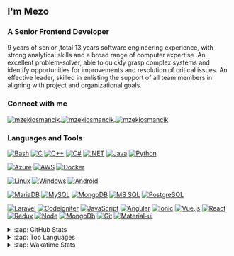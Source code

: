 ## I'm Mezo

### A Senior Frontend Developer

9 years of senior ,total 13 years software engineering experience, with strong analytical skills and a broad range of computer expertise .An excellent problem-solver, 
able to quickly grasp complex systems and identify opportunities for improvements and resolution of critical issues. An effective leader, 
skilled in enlisting the support of all team members in aligning with project and organizational goals.


### Connect with me

<p align="left">
    <a href="https://twitter.com/mzekiosmancik" target="blank">
        <img align="center"
            src="https://img.shields.io/badge/-1DA1F2.svg?logoColor=white&style=for-the-badge&logo=twitter"
            alt="mzekiosmancik" />
    </a>
    <a href="https://linkedin.com/in/mzekiosmancik" target="blank">
        <img align="center"
            src="https://img.shields.io/badge/-0077B5.svg?logoColor=white&style=for-the-badge&logo=linkedin"
            alt="mzekiosmancik" />
    </a>
    <a href="https://mzekiosmancik.com" target="blank">
        <img align="center"
            src="https://img.shields.io/badge/-2962FF.svg?logoColor=white&style=for-the-badge&logo=wordpress"
            alt="mzekiosmancik" />
    </a>
</p>

### Languages and Tools

[![Bash](https://img.shields.io/badge/Bash-4EAA25.svg?logoColor=white&style=for-the-badge&logo=gnu-bash)](https://www.gnu.org/software/bash/)
[![C](https://img.shields.io/badge/C-A8B9CC.svg?logoColor=black&style=for-the-badge&logo=c)](https://www.cprogramming.com/)
[![C++](https://img.shields.io/badge/C++-00599C.svg?logoColor=white&style=for-the-badge&logo=c%2B%2B)](https://www.cplusplus.com/)
[![C#](https://img.shields.io/badge/C%23-239120.svg?logoColor=white&style=for-the-badge&logo=c-sharp)](https://docs.microsoft.com/en-us/dotnet/csharp/)
[![.NET](https://img.shields.io/badge/.NET-5C2D91.svg?logoColor=white&style=for-the-badge&logo=.net)](https://dotnet.microsoft.com/)
[![Java](https://img.shields.io/badge/Java-007396.svg?logoColor=white&style=for-the-badge&logo=java)](https://www.java.com/)
[![Python](https://img.shields.io/badge/Python-3776AB.svg?logoColor=white&style=for-the-badge&logo=python)](https://www.python.org/)

[![Azure](https://img.shields.io/badge/Azure-0089D6.svg?logoColor=white&style=for-the-badge&logo=microsoft-azure)](https://azure.microsoft.com/)
[![AWS](https://img.shields.io/badge/AWS-232F3E.svg?logoColor=white&style=for-the-badge&logo=amazon-aws)](https://aws.amazon.com/)
[![Docker](https://img.shields.io/badge/Docker-2496ED.svg?logoColor=white&style=for-the-badge&logo=docker)](https://www.docker.com/)

[![Linux](https://img.shields.io/badge/Linux-FCC624.svg?logoColor=black&style=for-the-badge&logo=linux)](https://www.linux.org/)
[![Windows](https://img.shields.io/badge/Windows-1793D1.svg?logoColor=white&style=for-the-badge&logo=windows)](https://windows.com/)
[![Android](https://img.shields.io/badge/Android-1793D1.svg?logoColor=white&style=for-the-badge&logo=android)](https://android.com/)

[![MariaDB](https://img.shields.io/badge/MariaDB-4479A1.svg?logoColor=white&style=for-the-badge&logo=mariadb)](https://www.mariadb.com/)
[![MySQL](https://img.shields.io/badge/MySQL-4479A1.svg?logoColor=white&style=for-the-badge&logo=mysql)](https://www.mysql.com/)
[![MongoDB](https://img.shields.io/badge/MongoDB-47A248.svg?logoColor=white&style=for-the-badge&logo=mongodb)](https://www.mongodb.com/)
[![MS SQL](https://img.shields.io/badge/MS%20SQL-CC2927.svg?logoColor=white&style=for-the-badge&logo=Microsoft-SQL-Server)](https://www.microsoft.com/sql-server/)
[![PostgreSQL](https://img.shields.io/badge/PostgreSQL-336791.svg?logoColor=white&style=for-the-badge&logo=postgresql)](https://www.postgresql.org/)

[![Laravel](https://img.shields.io/badge/laravel-black?style=flat-square&logo=Laravel)](https://www.laravel.com)
[![Codeigniter](https://img.shields.io/badge/Codeigniter-black?style=flat-square&logo=Codeigniter)](https://codeigniter.com)
[![JavaScript](https://img.shields.io/badge/-JavaScript-black?style=flat-square&logo=javascript)](https://javascript.com)
[![Angular](https://img.shields.io/badge/-Angular-black?style=flat-square&logo=Angular)](https://angular.com)
[![Ionic](https://img.shields.io/badge/-Ionic-black?style=flat-square&logo=Ionic)](https://ionicframework.com/)
[![Vue.js](https://img.shields.io/badge/-Vue.js-black?style=flat-square&logo=vue.js)](https://vuejs.org/)
[![React](https://img.shields.io/badge/-React-black?style=flat-square&logo=react)](https://reactjs.org/)
[![Redux](https://img.shields.io/badge/-Redux-black?style=flat-square&logo=redux)](https://redux.js.org/)
[![Node](https://img.shields.io/badge/-Node.js-black?style=flat-square&logo=Node.js)](https://nodejs.org)
[![MongoDb](https://img.shields.io/badge/-MongoDb-black?style=flat-square&logo=Mongodb)](https://www.mongodb.com/)
[![Git](https://img.shields.io/badge/-Git-black?style=flat-square&logo=git)](https://git-scm.com/)
[![Material-ui](https://img.shields.io/badge/-Material-black?style=flat-square&logo=Material-ui)](https://material-ui.com/)

<details>
	<summary>:zap: GitHub Stats</summary>
	<img src="https://github-readme-stats.vercel.app/api?username=huseyinozkilic&show_icons=true&theme=tokyonight" alt="huseyinozkilic" />
</details>

<details>
	<summary>:zap: Top Languages</summary>
	<img src="https://github-readme-stats-git-master.vercel.app/api/top-langs?username=huseyinozkilic&show_icons=true&langs_count=10&layout=compact" alt="huseyinozkilic" />
</details>

<details>
	<summary>:zap: Wakatime Stats</summary>
	<img src="https://wakatime.com/share/@huseyinozkilic/ac33f425-9e15-4897-a16c-e85c33511afd.svg" alt="huseyinozkilic">
</details>
